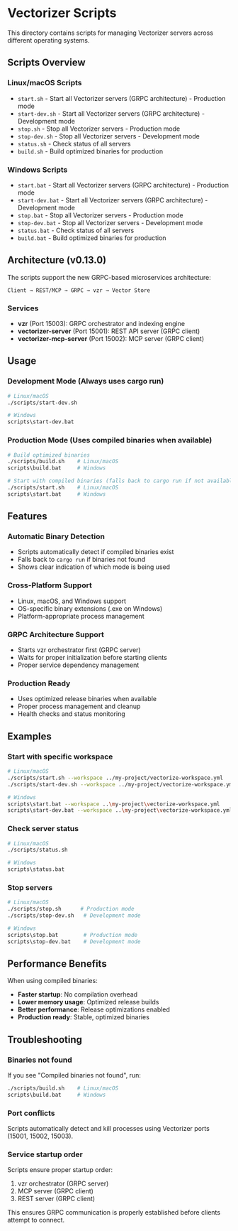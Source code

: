 # Vectorizer Scripts

This directory contains scripts for managing Vectorizer servers across different operating systems.

## Scripts Overview

### Linux/macOS Scripts
- `start.sh` - Start all Vectorizer servers (GRPC architecture) - Production mode
- `start-dev.sh` - Start all Vectorizer servers (GRPC architecture) - Development mode
- `stop.sh` - Stop all Vectorizer servers - Production mode
- `stop-dev.sh` - Stop all Vectorizer servers - Development mode
- `status.sh` - Check status of all servers
- `build.sh` - Build optimized binaries for production

### Windows Scripts
- `start.bat` - Start all Vectorizer servers (GRPC architecture) - Production mode
- `start-dev.bat` - Start all Vectorizer servers (GRPC architecture) - Development mode
- `stop.bat` - Stop all Vectorizer servers - Production mode
- `stop-dev.bat` - Stop all Vectorizer servers - Development mode
- `status.bat` - Check status of all servers
- `build.bat` - Build optimized binaries for production

## Architecture (v0.13.0)

The scripts support the new GRPC-based microservices architecture:

```
Client → REST/MCP → GRPC → vzr → Vector Store
```

### Services
- **vzr** (Port 15003): GRPC orchestrator and indexing engine
- **vectorizer-server** (Port 15001): REST API server (GRPC client)
- **vectorizer-mcp-server** (Port 15002): MCP server (GRPC client)

## Usage

### Development Mode (Always uses cargo run)
```bash
# Linux/macOS
./scripts/start-dev.sh

# Windows
scripts\start-dev.bat
```

### Production Mode (Uses compiled binaries when available)
```bash
# Build optimized binaries
./scripts/build.sh    # Linux/macOS
scripts\build.bat     # Windows

# Start with compiled binaries (falls back to cargo run if not available)
./scripts/start.sh    # Linux/macOS
scripts\start.bat     # Windows
```

## Features

### Automatic Binary Detection
- Scripts automatically detect if compiled binaries exist
- Falls back to `cargo run` if binaries not found
- Shows clear indication of which mode is being used

### Cross-Platform Support
- Linux, macOS, and Windows support
- OS-specific binary extensions (.exe on Windows)
- Platform-appropriate process management

### GRPC Architecture Support
- Starts vzr orchestrator first (GRPC server)
- Waits for proper initialization before starting clients
- Proper service dependency management

### Production Ready
- Uses optimized release binaries when available
- Proper process management and cleanup
- Health checks and status monitoring

## Examples

### Start with specific workspace
```bash
# Linux/macOS
./scripts/start.sh --workspace ../my-project/vectorize-workspace.yml
./scripts/start-dev.sh --workspace ../my-project/vectorize-workspace.yml

# Windows
scripts\start.bat --workspace ..\my-project\vectorize-workspace.yml
scripts\start-dev.bat --workspace ..\my-project\vectorize-workspace.yml
```

### Check server status
```bash
# Linux/macOS
./scripts/status.sh

# Windows
scripts\status.bat
```

### Stop servers
```bash
# Linux/macOS
./scripts/stop.sh      # Production mode
./scripts/stop-dev.sh   # Development mode

# Windows
scripts\stop.bat        # Production mode
scripts\stop-dev.bat    # Development mode
```

## Performance Benefits

When using compiled binaries:
- **Faster startup**: No compilation overhead
- **Lower memory usage**: Optimized release builds
- **Better performance**: Release optimizations enabled
- **Production ready**: Stable, optimized binaries

## Troubleshooting

### Binaries not found
If you see "Compiled binaries not found", run:
```bash
./scripts/build.sh    # Linux/macOS
scripts\build.bat     # Windows
```

### Port conflicts
Scripts automatically detect and kill processes using Vectorizer ports (15001, 15002, 15003).

### Service startup order
Scripts ensure proper startup order:
1. vzr orchestrator (GRPC server)
2. MCP server (GRPC client)
3. REST server (GRPC client)

This ensures GRPC communication is properly established before clients attempt to connect.
